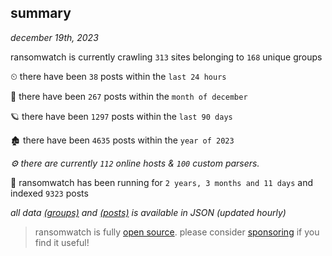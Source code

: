 
## summary
_december 19th, 2023_

ransomwatch is currently crawling `313` sites belonging to `168` unique groups

⏲ there have been `38` posts within the `last 24 hours`

🦈 there have been `267` posts within the `month of december`

🪐 there have been `1297` posts within the `last 90 days`

🏚 there have been `4635` posts within the `year of 2023`

_⚙️ there are currently `112` online hosts & `100` custom parsers._

🦕 ransomwatch has been running for `2 years, 3 months and 11 days` and indexed `9323` posts

_all data  [(groups)](http://ransomwhat.telemetry.ltd/groups) and [(posts)](http://ransomwhat.telemetry.ltd/posts) is available in JSON (updated hourly)_

> ransomwatch is fully [open source](https://github.com/joshhighet/ransomwatch#ransomwatch--). please consider [sponsoring](https://github.com/sponsors/joshhighet) if you find it useful!
